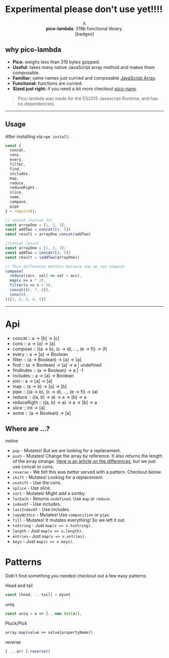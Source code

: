 # Experimental please don't use yet!!!!

<p align="center">
    λ
  <br>
  <b>pico-lambda</b>: 319b functional library.
  <br>
  [badges]
</p>

## why pico-lambda
- **Pico:** weighs less than 319 bytes gzipped.
- **Useful:** takes many native JavaScript array method and makes them composable.
- **Familiar:** same names just curried and composable [JavaScript Array](https://developer.mozilla.org/en-US/docs/Web/JavaScript/Reference/Global_Objects/Array).
- **Functional:** functions are curried.
- **Sized just right:** if you need a bit more checkout [pico-nano](https://github.com/trainyard/pico-nano).

> Pico-lambda was made for the ES2015 Javascript Runtime, and has no dependencies.

* * *

## Usage

After installing via `npm install`:

```js
const {
  concat,
  cons,
  every,
  filter,
  find,
  includes,
  map,
  reduce,
  reduceRight,
  slice,
  some,
  compose,
  pipe
} = require();

// concat (native JS)
const arrayOne = [1, 2, 3];
const addTwo = concat([4, 5])
const result = arrayOne.concat(addTwo)

//concat (pico)
const arrayOne = [1, 2, 3];
const addTwo = concat([4, 5])
const result = (addTwo(arrayOne))

// This difference matters because now we can compose
compose(
  reduce((acc, val) => val + acc),
  map(x => x * 2),
  filter(x => x > 5),
  concat([6, 7, 8]),
  cons(0),
)([1, 2, 3, 4, 5])
```

* * *

# Api
- concat :: a -> [b] -> [c]
- cons :: a -> [a] -> [a]
- compose :: ((a -> b), (c -> d), ..., (e -> f)) -> (f)
- every  :: a -> [a] -> Boolean
- filter :: (a -> Boolean) -> [a] -> [a]
- find :: (a -> Boolean) -> [a] -> a | undefined
- findIndex :: (a -> Boolean) -> a | -1
- includes :: a -> [a] -> Boolean
- join :: a -> [a] -> [a]
- map :: (a -> b) -> [a] -> [b]
- pipe :: ((a -> b), (c -> d), ..., (e -> f)) -> (a)
- reduce :: ((a, b) -> a) -> a -> [b] -> a
- reduceRight :: ((a, b) -> a) -> a -> [b] -> a
- slice :: Int -> [a]
- some :: (a -> Boolean) -> [a]

## Where are ...?
*native*
- `pop` - Mutates! But we are looking for a replacement.
- `push` - Mutates! Change the array by reference. It also returns the length of the array *strange*. [Here is an article on the differences](http://gunnariauvinen.com/difference-between-concat-and-push-in-javascript/), but we just use concat or cons.
- `reverse` - We felt this was better served with a pattern. Checkout below. 
- `shift` - Mutates! Looking for a replacement.
- `unshift` - Use the cons.
- `splice` - Use slice.
- `sort` - Mutates! Might add a sortby.
- `forEach` - Returns `undefined`. Use `map` or `reduce`.
- `indexOf` - Use includes.
- `lastIndexOf` - Use includes.
- `copyWithin` - Mutates! Use `composition` or `pipe`.
- `fill` - Mutates! It mutates everything! So we left it out.
- `toString` - Just `map(x => x.toString)`.
- `length` - Just `map(x => x.length)`.
- `entries`- Just `map(x => x.entries)`.
- `keys` - Just `map(x => x.keys)`.

# Patterns
Didn't find something you needed checkout out a few easy patterns

Head and tail
```js
const [head, ...tail] = myset
```

uniq
```js
const uniq = a => [...new Set(a)],
```

Pluck/Pick
```js
array.map(value => value[propertyName])
```

reverse 
```js
[ ...arr ].reverse()
```